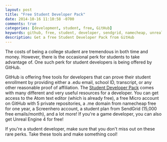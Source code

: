 ```yaml
---
layout: post
title: "Free Student Developer Pack"
date: 2014-10-16 11:10:58 -0700
comments: true
categories: [development, student, free, GitHub]
keywords: github, free, student, developer, sendgrid, namecheap, unreal engine, screenhero
description: Get a free Student Developer Pack from GitHub
---
```


The costs of being a college student are tremendous in both time and money. However, there is the occasional perk for students to take advantage of. One such perk for student developers is being offered by GitHub. 

GitHub is offering free tools for developers that can prove their student enrollment by providing either a .edu email, school ID, transcript, or any other reasonable proof of affiliation. <!-- more -->The <a href=https://education.github.com>Student Developer Pack</a> comes with many different and very useful resources for a developer. You can get access to the Atom text editor (which is already free), a free Micro account on GitHub with 5 private repositories, a .me domain from namecheap free for one year, a Screenhero account, a student plan from SendGrid (15,000 free emails/month), and a lot more! If you're a game developer, you can also get Unreal Engine 4 for free!

If you're a student developer, make sure that you don't miss out on these rare perks. Take these tools and make something cool!